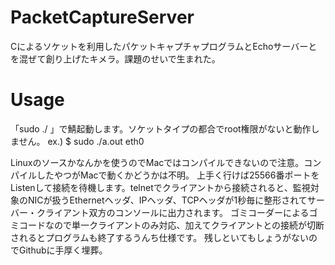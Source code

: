 # PacketCaptureServer
Cによるソケットを利用したパケットキャプチャプログラムとEchoサーバーとを混ぜて創り上げたキメラ。課題のせいで生まれた。

# Usage
「sudo ./<output name> <target NIC>」で鯖起動します。ソケットタイプの都合でroot権限がないと動作しません。
ex.) $ sudo ./a.out eth0

Linuxのソースかなんかを使うのでMacではコンパイルできないので注意。コンパイルしたやつがMacで動くかどうかは不明。
上手く行けば25566番ポートをListenして接続を待機します。telnetでクライアントから接続されると、監視対象のNICが扱うEthernetヘッダ、IPヘッダ、TCPヘッダが1秒毎に整形されてサーバー・クライアント双方のコンソールに出力されます。
ゴミコーダーによるゴミコードなので単一クライアントのみ対応、加えてクライアントとの接続が切断されるとプログラムも終了するうんち仕様です。
残しといてもしょうがないのでGithubに手厚く埋葬。
